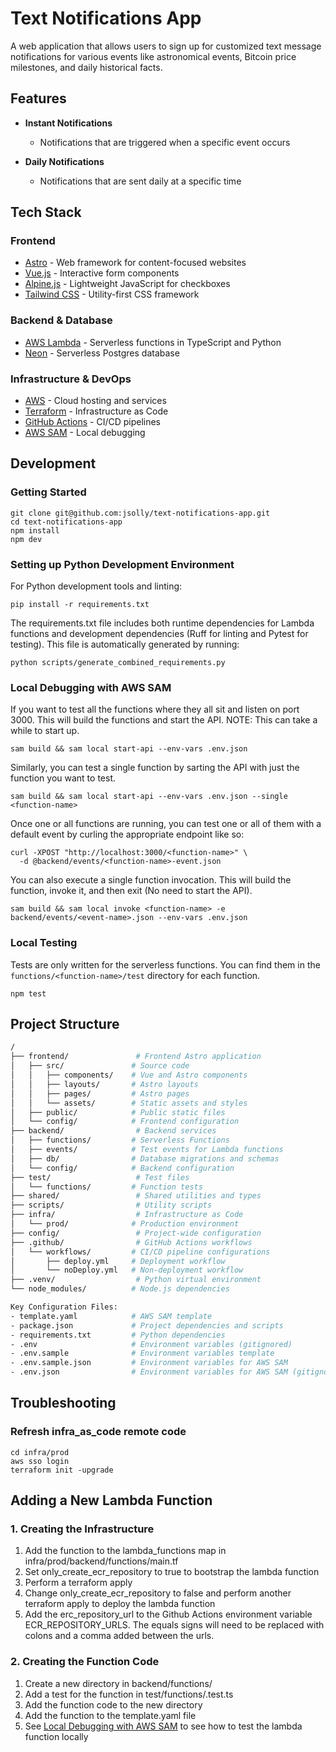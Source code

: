 # Text Notifications App

A web application that allows users to sign up for customized text message notifications for various events like astronomical events, Bitcoin price milestones, and daily historical facts.

## Features

- **Instant Notifications**
  - Notifications that are triggered when a specific event occurs

- **Daily Notifications**
  - Notifications that are sent daily at a specific time

## Tech Stack

### Frontend

- [Astro](https://astro.build/) - Web framework for content-focused websites
- [Vue.js](https://vuejs.org/) - Interactive form components
- [Alpine.js](https://alpinejs.dev/) - Lightweight JavaScript for checkboxes
- [Tailwind CSS](https://tailwindcss.com/) - Utility-first CSS framework

### Backend & Database

- [AWS Lambda](https://aws.amazon.com/lambda/) - Serverless functions in TypeScript and Python
- [Neon](https://neon.tech/) - Serverless Postgres database

### Infrastructure & DevOps

- [AWS](https://aws.amazon.com/) - Cloud hosting and services
- [Terraform](https://www.terraform.io/) - Infrastructure as Code
- [GitHub Actions](https://github.com/features/actions) - CI/CD pipelines
- [AWS SAM](https://aws.amazon.com/serverless/sam/) - Local debugging

## Development

### Getting Started

```shell
git clone git@github.com:jsolly/text-notifications-app.git
cd text-notifications-app
npm install
npm dev
```

### Setting up Python Development Environment

For Python development tools and linting:

```shell
pip install -r requirements.txt
```

The requirements.txt file includes both runtime dependencies for Lambda functions and development dependencies (Ruff for linting and Pytest for testing). This file is automatically generated by running:

```shell
python scripts/generate_combined_requirements.py
```

### Local Debugging with AWS SAM

If you want to test all the functions where they all sit and listen on port 3000. This will build the functions and start the API. NOTE: This can take a while to start up.

```shell
sam build && sam local start-api --env-vars .env.json
```

Similarly, you can test a single function by sarting the API with just the function you want to test.

```shell
sam build && sam local start-api --env-vars .env.json --single <function-name>
```

Once one or all functions are running, you can test one or all of them with a default event by curling the appropriate endpoint like so:

```shell
curl -XPOST "http://localhost:3000/<function-name>" \
  -d @backend/events/<function-name>-event.json
```

You can also execute a single function invocation. This will build the function, invoke it, and then exit (No need to start the API).

```shell
sam build && sam local invoke <function-name> -e backend/events/<event-name>.json --env-vars .env.json
```

### Local Testing

Tests are only written for the serverless functions. You can find them in the `functions/<function-name>/test` directory for each function.

```shell
npm test
```

## Project Structure

```sh
/
├── frontend/               # Frontend Astro application
│   ├── src/               # Source code
│   │   ├── components/    # Vue and Astro components
│   │   ├── layouts/       # Astro layouts
│   │   ├── pages/         # Astro pages
│   │   └── assets/        # Static assets and styles
│   ├── public/            # Public static files
│   └── config/            # Frontend configuration
├── backend/                # Backend services
│   ├── functions/         # Serverless Functions
│   ├── events/            # Test events for Lambda functions
│   ├── db/                # Database migrations and schemas
│   └── config/            # Backend configuration
├── test/                   # Test files
│   └── functions/         # Function tests
├── shared/                 # Shared utilities and types
├── scripts/                # Utility scripts
├── infra/                  # Infrastructure as Code
│   └── prod/              # Production environment
├── config/                 # Project-wide configuration
├── .github/                # GitHub Actions workflows
│   └── workflows/         # CI/CD pipeline configurations
│       ├── deploy.yml     # Deployment workflow
│       └── noDeploy.yml   # Non-deployment workflow
├── .venv/                  # Python virtual environment
└── node_modules/          # Node.js dependencies

Key Configuration Files:
- template.yaml            # AWS SAM template
- package.json             # Project dependencies and scripts
- requirements.txt         # Python dependencies
- .env                     # Environment variables (gitignored)
- .env.sample              # Environment variables template
- .env.sample.json         # Environment variables for AWS SAM
- .env.json                # Environment variables for AWS SAM (gitignored)
```

## Troubleshooting

### Refresh infra_as_code remote code

```shell
cd infra/prod
aws sso login
terraform init -upgrade
```

## Adding a New Lambda Function

### 1. Creating the Infrastructure

1. Add the function to the lambda_functions map in infra/prod/backend/functions/main.tf
2. Set only_create_ecr_repository to true to bootstrap the lambda function
3. Perform a terraform apply
4. Change only_create_ecr_repository to false and perform another terraform apply to deploy the lambda function
5. Add the erc_repository_url to the Github Actions environment variable ECR_REPOSITORY_URLS. The equals signs will need to be replaced with colons and a comma added between the urls.

### 2. Creating the Function Code

1. Create a new directory in backend/functions/<function-name>
2. Add a test for the function in test/functions/<function-name>.test.ts
3. Add the function code to the new directory
4. Add the function to the template.yaml file
5. See [Local Debugging with AWS SAM](#local-debugging-with-aws-sam) to see how to test the lambda function locally
